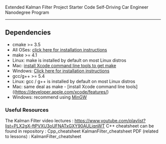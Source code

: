 Extended Kalman Filter Project Starter Code
Self-Driving Car Engineer Nanodegree Program

---

## Dependencies

* cmake >= 3.5
* All OSes: [click here for installation instructions](https://cmake.org/install/)
* make >= 4.1
 * Linux: make is installed by default on most Linux distros
 * Mac: [install Xcode command line tools to get make](https://developer.apple.com/xcode/features/)
 * Windows: [Click here for installation instructions](http://gnuwin32.sourceforge.net/packages/make.htm)
* gcc/g++ >= 5.4
 * Linux: gcc / g++ is installed by default on most Linux distros
 * Mac: same deal as make - [install Xcode command line tools]((https://developer.apple.com/xcode/features/)
 * Windows: recommend using [MinGW](http://www.mingw.org/)


 ### Useful Resources

 The Kalman Filter video lectures : https://www.youtube.com/playlist?list=PLX2gX-ftPVXU3oUFNATxGXY90AULiqnWT
 C++ cheatsheet can be found in repository : Cpp_cheatsheet
 KalmanFilter_cheatsheet PDF (related to lessons) : KalmanFilter_cheatsheet
